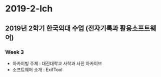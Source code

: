 # 2019-2-lch
## 2019년 2학기 한국외대 수업 (전자기록과 활용소프트웨어)
### Week 3
- 아카이빙 주제 : 대진대학교 사학과 사진 아카이브
- 소프트웨어 소개 : ExifTool
